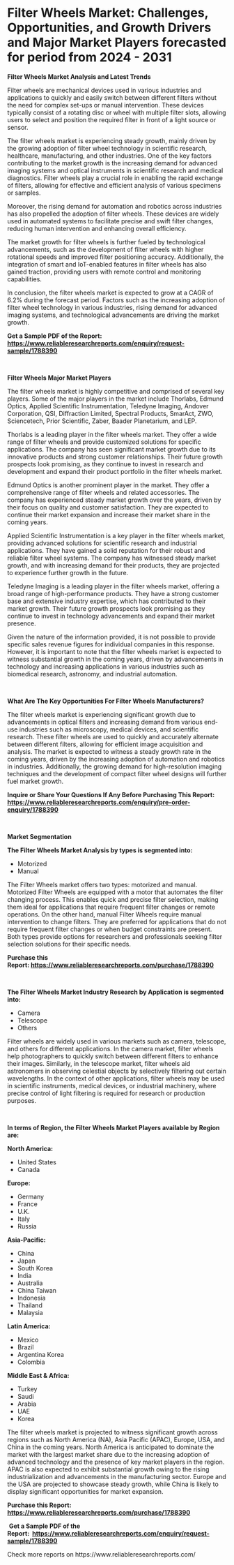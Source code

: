 <p><h1>Filter Wheels Market: Challenges, Opportunities, and Growth Drivers and Major Market Players forecasted for period from 2024 - 2031</h1></p><p><strong>Filter Wheels Market Analysis and Latest Trends</strong></p>
<p><p>Filter wheels are mechanical devices used in various industries and applications to quickly and easily switch between different filters without the need for complex set-ups or manual intervention. These devices typically consist of a rotating disc or wheel with multiple filter slots, allowing users to select and position the required filter in front of a light source or sensor.</p><p>The filter wheels market is experiencing steady growth, mainly driven by the growing adoption of filter wheel technology in scientific research, healthcare, manufacturing, and other industries. One of the key factors contributing to the market growth is the increasing demand for advanced imaging systems and optical instruments in scientific research and medical diagnostics. Filter wheels play a crucial role in enabling the rapid exchange of filters, allowing for effective and efficient analysis of various specimens or samples.</p><p>Moreover, the rising demand for automation and robotics across industries has also propelled the adoption of filter wheels. These devices are widely used in automated systems to facilitate precise and swift filter changes, reducing human intervention and enhancing overall efficiency.</p><p>The market growth for filter wheels is further fueled by technological advancements, such as the development of filter wheels with higher rotational speeds and improved filter positioning accuracy. Additionally, the integration of smart and IoT-enabled features in filter wheels has also gained traction, providing users with remote control and monitoring capabilities.</p><p>In conclusion, the filter wheels market is expected to grow at a CAGR of 6.2% during the forecast period. Factors such as the increasing adoption of filter wheel technology in various industries, rising demand for advanced imaging systems, and technological advancements are driving the market growth.</p></p>
<p><strong>Get a Sample PDF of the Report:&nbsp; <a href="https://www.reliableresearchreports.com/enquiry/request-sample/1788390">https://www.reliableresearchreports.com/enquiry/request-sample/1788390</a></strong></p>
<p>&nbsp;</p>
<p><strong>Filter Wheels Major Market Players</strong></p>
<p><p>The filter wheels market is highly competitive and comprised of several key players. Some of the major players in the market include Thorlabs, Edmund Optics, Applied Scientific Instrumentation, Teledyne Imaging, Andover Corporation, QSI, Diffraction Limited, Spectral Products, SmarAct, ZWO, Sciencetech, Prior Scientific, Zaber, Baader Planetarium, and LEP.</p><p>Thorlabs is a leading player in the filter wheels market. They offer a wide range of filter wheels and provide customized solutions for specific applications. The company has seen significant market growth due to its innovative products and strong customer relationships. Their future growth prospects look promising, as they continue to invest in research and development and expand their product portfolio in the filter wheels market.</p><p>Edmund Optics is another prominent player in the market. They offer a comprehensive range of filter wheels and related accessories. The company has experienced steady market growth over the years, driven by their focus on quality and customer satisfaction. They are expected to continue their market expansion and increase their market share in the coming years.</p><p>Applied Scientific Instrumentation is a key player in the filter wheels market, providing advanced solutions for scientific research and industrial applications. They have gained a solid reputation for their robust and reliable filter wheel systems. The company has witnessed steady market growth, and with increasing demand for their products, they are projected to experience further growth in the future.</p><p>Teledyne Imaging is a leading player in the filter wheels market, offering a broad range of high-performance products. They have a strong customer base and extensive industry expertise, which has contributed to their market growth. Their future growth prospects look promising as they continue to invest in technology advancements and expand their market presence.</p><p>Given the nature of the information provided, it is not possible to provide specific sales revenue figures for individual companies in this response. However, it is important to note that the filter wheels market is expected to witness substantial growth in the coming years, driven by advancements in technology and increasing applications in various industries such as biomedical research, astronomy, and industrial automation.</p></p>
<p>&nbsp;</p>
<p><strong>What Are The Key Opportunities For Filter Wheels Manufacturers?</strong></p>
<p><p>The filter wheels market is experiencing significant growth due to advancements in optical filters and increasing demand from various end-use industries such as microscopy, medical devices, and scientific research. These filter wheels are used to quickly and accurately alternate between different filters, allowing for efficient image acquisition and analysis. The market is expected to witness a steady growth rate in the coming years, driven by the increasing adoption of automation and robotics in industries. Additionally, the growing demand for high-resolution imaging techniques and the development of compact filter wheel designs will further fuel market growth.</p></p>
<p><strong>Inquire or Share Your Questions If Any Before Purchasing This Report: <a href="https://www.reliableresearchreports.com/enquiry/pre-order-enquiry/1788390">https://www.reliableresearchreports.com/enquiry/pre-order-enquiry/1788390</a></strong></p>
<p>&nbsp;</p>
<p><strong>Market Segmentation</strong></p>
<p><strong>The Filter Wheels Market Analysis by types is segmented into:</strong></p>
<p><ul><li>Motorized</li><li>Manual</li></ul></p>
<p><p>The Filter Wheels market offers two types: motorized and manual. Motorized Filter Wheels are equipped with a motor that automates the filter changing process. This enables quick and precise filter selection, making them ideal for applications that require frequent filter changes or remote operations. On the other hand, manual Filter Wheels require manual intervention to change filters. They are preferred for applications that do not require frequent filter changes or when budget constraints are present. Both types provide options for researchers and professionals seeking filter selection solutions for their specific needs.</p></p>
<p><strong>Purchase this Report:&nbsp;<a href="https://www.reliableresearchreports.com/purchase/1788390">https://www.reliableresearchreports.com/purchase/1788390</a></strong></p>
<p>&nbsp;</p>
<p><strong>The Filter Wheels Market Industry Research by Application is segmented into:</strong></p>
<p><ul><li>Camera</li><li>Telescope</li><li>Others</li></ul></p>
<p><p>Filter wheels are widely used in various markets such as camera, telescope, and others for different applications. In the camera market, filter wheels help photographers to quickly switch between different filters to enhance their images. Similarly, in the telescope market, filter wheels aid astronomers in observing celestial objects by selectively filtering out certain wavelengths. In the context of other applications, filter wheels may be used in scientific instruments, medical devices, or industrial machinery, where precise control of light filtering is required for research or production purposes.</p></p>
<p>&nbsp;</p>
<p><strong>In terms of Region, the Filter Wheels Market Players available by Region are:</strong></p>
<p>
    <p> <strong> North America: </strong>
        <ul>
            <li>United States</li>
            <li>Canada</li>
        </ul>
        </p> 
    <p> <strong> Europe: </strong>
        <ul>
            <li>Germany</li>
            <li>France</li>
            <li>U.K.</li>
            <li>Italy</li>
            <li>Russia</li>
        </ul>
        </p> 
    <p> <strong> Asia-Pacific: </strong>
        <ul>
            <li>China</li>
            <li>Japan</li>
            <li>South Korea</li>
            <li>India</li>
            <li>Australia</li>
            <li>China Taiwan</li>
            <li>Indonesia</li>
            <li>Thailand</li>
            <li>Malaysia</li>
        </ul>
        </p> 
    <p> <strong> Latin America: </strong>
        <ul>
            <li>Mexico</li>
            <li>Brazil</li>
            <li>Argentina Korea</li>
            <li>Colombia</li>
        </ul>
        </p> 
    <p> <strong> Middle East & Africa: </strong>
        <ul>
            <li>Turkey</li>
            <li>Saudi</li>
            <li>Arabia</li>
            <li>UAE</li>
            <li>Korea</li>
        </ul>
    </p>
    </p>
<p><p>The filter wheels market is projected to witness significant growth across regions such as North America (NA), Asia Pacific (APAC), Europe, USA, and China in the coming years. North America is anticipated to dominate the market with the largest market share due to the increasing adoption of advanced technology and the presence of key market players in the region. APAC is also expected to exhibit substantial growth owing to the rising industrialization and advancements in the manufacturing sector. Europe and the USA are projected to showcase steady growth, while China is likely to display significant opportunities for market expansion.</p></p>
<p><strong>Purchase this Report: <a href="https://www.reliableresearchreports.com/purchase/1788390">https://www.reliableresearchreports.com/purchase/1788390</a></strong></p>
<p>&nbsp;<strong>Get a Sample PDF of the Report:&nbsp;&nbsp;<a href="https://www.reliableresearchreports.com/enquiry/request-sample/1788390">https://www.reliableresearchreports.com/enquiry/request-sample/1788390</a></strong></p>
<p><strong></strong></p>
<p>Check more reports on https://www.reliableresearchreports.com/</p>